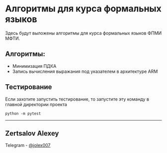 # Алгоритмы для курса формальных языков

Здесь будут выложены алгоритмы для курса формальных языков ФПМИ МФТИ.


## Алгоритмы:
- Минимизация ПДКА
- Запись вычисления выражания под указателем в архитектуре ARM 

## Тестирование
Если захотите запустить тестирование, то запустите эту команду в главной директории проекта
```
python -m pytest
```

-----

## Zertsalov Alexey
Telegram - [@jolex007](https://t.me/jolex007)
